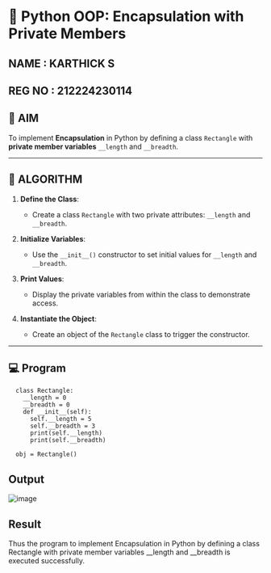 # 🐍 Python OOP: Encapsulation with Private Members
## NAME : KARTHICK S
## REG NO : 212224230114
## 🎯 AIM

To implement **Encapsulation** in Python by defining a class `Rectangle` with **private member variables** `__length` and `__breadth`.

---

## 🧠 ALGORITHM

1. **Define the Class**:
   - Create a class `Rectangle` with two private attributes: `__length` and `__breadth`.

2. **Initialize Variables**:
   - Use the `__init__()` constructor to set initial values for `__length` and `__breadth`.

3. **Print Values**:
   - Display the private variables from within the class to demonstrate access.

4. **Instantiate the Object**:
   - Create an object of the `Rectangle` class to trigger the constructor.

---

## 💻 Program
```
  class Rectangle:
    __length = 0 
    __breadth = 0
    def __init__(self):
      self.__length = 5
      self.__breadth = 3
      print(self.__length)
      print(self.__breadth)
   
  obj = Rectangle()
```
## Output
![image](https://github.com/user-attachments/assets/14c60ce8-7c63-43c4-8979-43e4756c4b38)

## Result
Thus the program to implement Encapsulation in Python by defining a class Rectangle with private member variables __length and __breadth is executed successfully.


